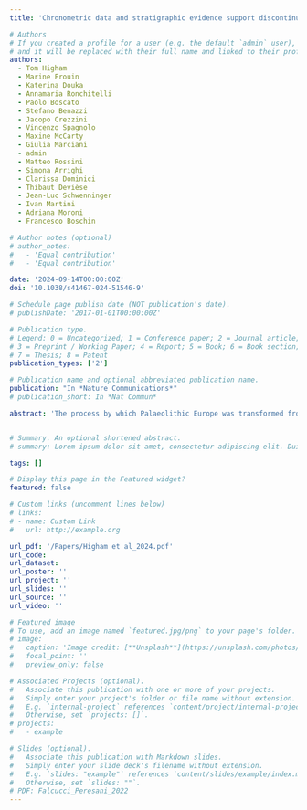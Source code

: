```yaml
---
title: 'Chronometric data and stratigraphic evidence support discontinuity between Neanderthals and early Homo sapiens in the Italian Peninsula'

# Authors
# If you created a profile for a user (e.g. the default `admin` user), write the username (folder name) here
# and it will be replaced with their full name and linked to their profile.
authors:
  - Tom Higham
  - Marine Frouin
  - Katerina Douka
  - Annamaria Ronchitelli
  - Paolo Boscato
  - Stefano Benazzi
  - Jacopo Crezzini
  - Vincenzo Spagnolo
  - Maxine McCarty
  - Giulia Marciani
  - admin
  - Matteo Rossini
  - Simona Arrighi
  - Clarissa Dominici
  - Thibaut Devièse
  - Jean-Luc Schwenninger
  - Ivan Martini
  - Adriana Moroni
  - Francesco Boschin 

# Author notes (optional)
# author_notes:
#   - 'Equal contribution'
#   - 'Equal contribution'

date: '2024-09-14T00:00:00Z'
doi: '10.1038/s41467-024-51546-9'

# Schedule page publish date (NOT publication's date).
# publishDate: '2017-01-01T00:00:00Z'

# Publication type.
# Legend: 0 = Uncategorized; 1 = Conference paper; 2 = Journal article;
# 3 = Preprint / Working Paper; 4 = Report; 5 = Book; 6 = Book section;
# 7 = Thesis; 8 = Patent
publication_types: ['2']

# Publication name and optional abbreviated publication name.
publication: "In *Nature Communications*"
# publication_short: In *Nat Commun*

abstract: 'The process by which Palaeolithic Europe was transformed from a Neanderthal-dominated region to one occupied exclusively by Homo sapiens has proven challenging to diagnose. A blurred chronology has made it difficult to determine when Neanderthals disappeared and whether modern humans overlapped with them. Italy is a crucial region because here we can identify not only Late Mousterian industries, assumed to be associated with Neanderthals, but also early Upper Palaeolithic industries linked with the appearance of early H. sapiens, such as the Uluzzian and the Aurignacian. Here, we present a chronometric dataset of 105 new determinations (74 radiocarbon and 31 luminescence ages) from four key southern Italian sites: Cavallo, Castelcivita, Cala, and Oscurusciuto. We built Bayesian-based chronometric models incorporating these results alongside the relative stratigraphic sequences at each site. The results suggest; 1) that the disappearance of Neanderthals probably pre-dated the appearance of early modern humans in the region and; 2) that there was a partial overlap in the chronology of the Uluzzian and Protoaurignacian, suggesting that these industries may have been produced by different human groups in Europe.'


# Summary. An optional shortened abstract.
# summary: Lorem ipsum dolor sit amet, consectetur adipiscing elit. Duis posuere tellus ac convallis placerat. Proin tincidunt magna sed ex sollicitudin condimentum.

tags: []

# Display this page in the Featured widget?
featured: false

# Custom links (uncomment lines below)
# links:
# - name: Custom Link
#   url: http://example.org

url_pdf: '/Papers/Higham et al_2024.pdf'
url_code:
url_dataset:
url_poster: ''
url_project: ''
url_slides: ''
url_source: ''
url_video: ''

# Featured image
# To use, add an image named `featured.jpg/png` to your page's folder.
# image:
#   caption: 'Image credit: [**Unsplash**](https://unsplash.com/photos/pLCdAaMFLTE)'
#   focal_point: ''
#   preview_only: false

# Associated Projects (optional).
#   Associate this publication with one or more of your projects.
#   Simply enter your project's folder or file name without extension.
#   E.g. `internal-project` references `content/project/internal-project/index.md`.
#   Otherwise, set `projects: []`.
# projects:
#   - example

# Slides (optional).
#   Associate this publication with Markdown slides.
#   Simply enter your slide deck's filename without extension.
#   E.g. `slides: "example"` references `content/slides/example/index.md`.
#   Otherwise, set `slides: ""`.
# PDF: Falcucci_Peresani_2022
---
```


